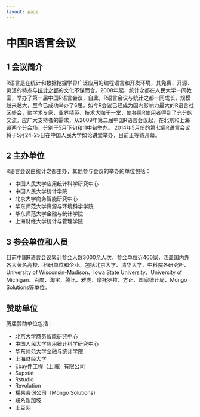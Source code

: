 ```yaml
---
layout: page
---
```


# 中国R语言会议

## 1 会议简介 

R语言是在统计和数据挖掘学界广泛应用的编程语言和开发环境，其免费、开源、灵活的特点与[统计之都](http://cos.name)的文化不谋而合。2008年起，统计之都在人民大学一间教室，举办了第一届中国R语言会议，自此，R语言会议与统计之都一同成长，规模越来越大，至今已成功举办了6届。如今R会议已经成为国内影响力最大的R语言社区盛会，聚学术专家、业界精英、技术大咖于一堂，使各届R使用者得到了充分的交流。应广大支持者的需求，从2009年第二届中国R语言会议起，在北京和上海设两个分会场，分别于5月下旬和11中旬举办。 2014年5月份的第七届R语言会议将于5月24-25日在中国人民大学如论讲堂举办，目前正等待开幕。

## 2 主办单位 

R语言会议由统计之都主办，其他参与会议的举办的单位包括： 

* 中国人民大学应用统计科学研究中心
* 中国人民大学统计学院
* 北京大学商务智能研究中心
* 华东师范大学资源与环境科学学院
* 华东师范大学金融与统计学院
* 上海财经大学统计与管理学院

## 3 参会单位和人员 

目前中国R语言会议累计参会人数3000余人次，参会单位近400家，涵盖国内外各大著名高校、科研单位和企业。包括北京大学、清华大学、中科院各研究所、University of Wisconsin-Madison、Iowa State University、University of Michigan、百度、淘宝、腾讯、雅虎、摩托罗拉、方正、国家统计局、Mongo Solutions等单位。

## 赞助单位 

历届赞助单位包括：

* 北京大学商务智能研究中心
* 中国人民大学应用统计科学研究中心
* 华东师范大学金融与统计学院
* 上海财经大学
* Ebay件工程（上海）有限公司
* Supstat
* Rstudio
* Revolution
* 檬果咨询公司（Mongo Solutions）
* 联系新加坡
* 土豆网
